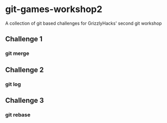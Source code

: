 # git-games-workshop2
A collection of git based challenges for GrizzlyHacks' second git workshop

## Challenge 1
### git merge

## Challenge 2
### git log

## Challenge 3
### git rebase
